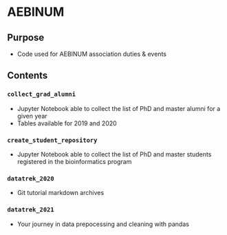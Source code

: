 # AEBINUM

## Purpose

- Code used for AEBINUM association duties & events

## Contents

### `collect_grad_alumni`
- Jupyter Notebook able to collect the list of PhD and master alumni for a given year
- Tables available for 2019 and 2020

### `create_student_repository`
- Jupyter Notebook able to collect the list of PhD and master students registered in the bioinformatics program

### `datatrek_2020`
- Git tutorial markdown archives

### `datatrek_2021`
- Your journey in data prepocessing and cleaning with pandas
